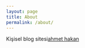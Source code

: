 ```yaml
---
layout: page
title: About
permalink: /about/
---
```


Kişisel blog sitesi[ahmet hakan](https://github.com/AHakan)

